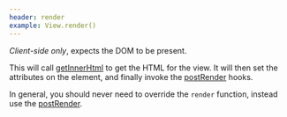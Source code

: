 ```yaml
---
header: render
example: View.render()
---
```


*Client-side only*, expects the DOM to be present.

This will call [getInnerHtml](#getInnerHtml) to get the HTML for the view.  It will then set the attributes on the element, and finally invoke the [postRender](#postRender) hooks.

In general, you should never need to override the `render` function, instead use the [postRender](#postRender).
